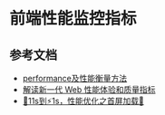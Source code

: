 # 前端性能监控指标

## 参考文档
* [performance及性能衡量方法](https://zhuanlan.zhihu.com/p/44207458)
* [解读新一代 Web 性能体验和质量指标](https://segmentfault.com/a/1190000022744550)
* [🐢11s到⚡1s，性能优化之首屏加载🚀](https://juejin.cn/post/6949896020788690958?utm_source=gold_browser_extension#heading-41)
